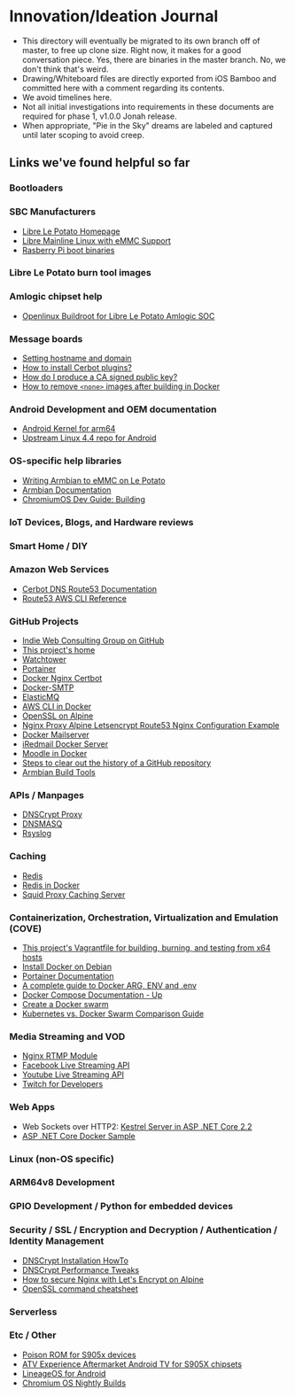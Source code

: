 # Innovation/Ideation Journal
- This directory will eventually be migrated to its own branch off of master, to free up clone size. Right now, it makes for a good conversation piece. Yes, there are binaries in the master branch. No, we don't think that's weird.
- Drawing/Whiteboard files are directly exported from iOS Bamboo and committed here with a comment regarding its contents.
- We avoid timelines here.
- Not all initial investigations into requirements in these documents are required for phase 1, v1.0.0 Jonah release.
- When appropriate, "Pie in the Sky" dreams are labeled and captured until later scoping to avoid creep.

<style>
img[] {
  width: 50%;
  border: none;
  text-align: center;
  background: none;
}
</style>

[logo]: https://github.com/jonmcquade/docker-intranet/blob/master/journal/iwc.png "Indie Web Consulting, Tacoma, WA"
[aedan]: https://github.com/jonmcquade/docker-intranet/blob/master/journal/484AAC3C-2B16-4C02-B964-53B5AAE146F5.png "Project AEDAN"
[thanos]: https://github.com/jonmcquade/docker-intranet/blob/master/journal/D2FF716A-8417-421B-A733-CFE26A121B42.png "Terminal/HTTPS/Android v.N Operating System"
[specs]: https://github.com/jonmcquade/docker-intranet/blob/master/journal/2DEB7871-0BC5-495E-9B08-71AAA75427B9.png "Hardware specifications"
[infinity]: https://github.com/jonmcquade/docker-intranet/blob/master/journal/4DD99231-94AA-4814-B3A5-57502F003291.png "Infinity Bootloader"
[cost-breakdown]: https://github.com/jonmcquade/docker-intranet/blob/master/journal/217EEA2D-CA0B-4C04-98DB-600388F2CAF0.png
[partitions-sd]: https://github.com/jonmcquade/docker-intranet/blob/master/journal/A4A86962-B32A-417A-BED3-6EE96C588C9C.png "SD Boot Partitions"
[partitions-emmc]: https://github.com/jonmcquade/docker-intranet/blob/master/journal/ABAD1D2E-FB59-4BED-B4CA-88F23253AD63.png "eMMC Boot Partitions" 
[firmware-composition-1]: https://github.com/jonmcquade/docker-intranet/blob/master/journal/F0F65D7B-0232-43C5-A720-C22AC69AE609.png "Firmware Composition Page 1"
[firmware-composition-2]: https://github.com/jonmcquade/docker-intranet/blob/master/journal/FADA0817-643E-4D8C-92F0-BF577D9DAB7A.png "Firmware Composition Page 2" 
[firmware-todo-1]: https://github.com/jonmcquade/docker-intranet/blob/master/journal/3149A497-43F1-4878-B1BD-CF58A5806C9B.png "Firmware ToDo Page 1"
[firmware-todo-2]: https://github.com/jonmcquade/docker-intranet/blob/master/journal/1F8F7597-5FCC-48EF-BEED-F16309982257.png "Firmware ToDo Page 2"
[firmware-todo-3]: https://github.com/jonmcquade/docker-intranet/blob/master/journal/71099C95-3DAC-44BB-95A8-55B37DA83AB2.png "Firmware ToDo Page 3"
[firmware-test-notes-1]: https://github.com/jonmcquade/docker-intranet/blob/master/journal/F6F57D26-BA94-44C7-AF43-7DDA61E0470F.png "Firmware tests notes Page 1"
[firmware-test-notes-2]: https://github.com/jonmcquade/docker-intranet/blob/master/journal/1F8F7597-5FCC-48EF-BEED-F16309982257.png "Firmware tests notes Page 2"
[firmware-test-notes-3]: https://github.com/jonmcquade/docker-intranet/blob/master/journal/BC73026E-E341-42A2-81D2-0AFD3614C3A4.png "Firmware tests notes Pages 3"
[firmware-test-notes-4]: https://github.com/jonmcquade/docker-intranet/blob/master/journal/AFCC3E65-8697-453B-B216-56DF4F8477C0.png "Firmware tests notes Pages 4"
[firmware-test-notes-5]: https://github.com/jonmcquade/docker-intranet/blob/master/journal/C2F0EF42-9139-4BF9-AFEE-7A507B11CF1F.png "Firmware tests notes Pages 5"
[firmware-test-notes-6]: https://github.com/jonmcquade/docker-intranet/blob/master/journal/923FD070-1B43-4E3E-AFD9-4DE0EA4D8740.png "Firmware tests notes Pages 6"
[firmware-test-notes-7]: https://github.com/jonmcquade/docker-intranet/blob/master/journal/182F2CF4-1F65-4E56-BDB0-2914E4F326C0.png "Firmware tests notes Pages 7"
<style>
[img][logo] {
  width: 50%;
  border: none;
  text-align: center;
  background: none;
}
</style>
## Links we've found helpful so far

### Bootloaders

### SBC Manufacturers
- [Libre Le Potato Homepage](https://libre.computer/products/boards/aml-s905x-cc/)
- [Libre Mainline Linux with eMMC Support](https://libre.computer/2018/04/08/aml-s905x-cc-mainline-linux-preview-image-8-with-emmc-support/)
- [Rasberry Pi boot binaries](https://github.com/andreiw/RaspberryPiPkg/tree/master/Binary/prebuilt/2019Feb18-GCC5/RELEASE)

### Libre Le Potato burn tool images 

### Amlogic chipset help 
- [Openlinux Buildroot for Libre Le Potato Amlogic SOC](http://share.loverpi.com/board/libre-computer-project/libre-computer-board-aml-s905x-cc/soc-amlogic/buildroot/buildroot_openlinux_kernel_4.9_20170814_s905x.pdf)

### Message boards
- [Setting hostname and domain](https://unix.stackexchange.com/questions/322883/how-to-correctly-set-hostname-and-domain-name)
- [How to install Cerbot plugins?](https://devops.stackexchange.com/questions/3757/how-to-install-certbot-plugins)
- [How do I produce a CA signed public key?](https://security.stackexchange.com/questions/108508/how-do-i-produce-a-ca-signed-public-key)
- [How to remove `<none>` images after building in Docker](https://forums.docker.com/t/how-to-remove-none-images-after-building/7050)  

### Android Development and OEM documentation
- [Android Kernel for arm64](https://android.googlesource.com/kernel/arm64/)
- [Upstream Linux 4.4 repo for Android](https://android.googlesource.com/kernel/common/+/refs/heads/upstream-linux-4.4.y)

### OS-specific help libraries
- [Writing Armbian to eMMC on Le Potato](https://forum.armbian.com/topic/5668-le-potato-writing-armbian-to-emmc/)
- [Armbian Documentation](https://docs.armbian.com/)
- [ChromiumOS Dev Guide: Building](https://chromium.googlesource.com/chromiumos/docs/+/master/developer_guide.md#building-chromium-os)

### IoT Devices, Blogs, and Hardware reviews

### Smart Home / DIY

### Amazon Web Services
- [Cerbot DNS Route53 Documentation](https://certbot-dns-route53.readthedocs.io/en/stable/)
- [Route53 AWS CLI Reference](https://docs.aws.amazon.com/cli/latest/reference/route53/index.html)

### GitHub Projects
- [Indie Web Consulting Group on GitHub](https://github.com/indiewebconsulting)
- [This project's home](https://github.com/jonmcquade/docker-intranet)
- [Watchtower](https://github.com/v2tec/watchtower)
- [Portainer](https://github.com/portainer/portainer-compose/blob/master/docker-compose.yml)
- [Docker Nginx Certbot](https://github.com/staticfloat/docker-nginx-certbot)
- [Docker-SMTP](https://github.com/namshi/docker-smtp)
- [ElasticMQ](https://github.com/softwaremill/elasticmq)
- [AWS CLI in Docker](https://github.com/mikesir87/aws-cli-docker)
- [OpenSSL on Alpine](https://github.com/gitphill/openssl-alpine)
- [Nginx Proxy Alpine Letsencrypt Route53 Nginx Configuration Example](https://github.com/tokyohomesoc/nginx-proxy-alpine-letsencrypt-route53/blob/Release/nginx.conf)
- [Docker Mailserver](https://github.com/tomav/docker-mailserver)
- [iRedmail Docker Server](https://github.com/lejmr/iredmail-docker)
- [Moodle in Docker](https://github.com/moodlehq/moodle-docker)
- [Steps to clear out the history of a GitHub repository](https://gist.github.com/stephenhardy/5470814)
- [Armbian Build Tools](https://github.com/armbian/build)

### APIs / Manpages
- [DNSCrypt Proxy](http://manpages.ubuntu.com/manpages/xenial/man8/dnscrypt-proxy.8.html)
- [DNSMASQ](http://www.thekelleys.org.uk/dnsmasq/docs/dnsmasq-man.html)
- [Rsyslog](https://linux.die.net/man/8/rsyslogd)

### Caching
- [Redis](https://github.com/docker-library/redis)
- [Redis in Docker](https://hub.docker.com/_/redis)
- [Squid Proxy Caching Server](https://linux.die.net/man/8/squid)

### Containerization, Orchestration, Virtualization and Emulation (COVE)
- [This project's Vagrantfile for building, burning, and testing from x64 hosts](https://github.com/jonmcquade/docker-intranet/blob/master/Vagrantfile)
- [Install Docker on Debian](https://docs.docker.com/install/linux/docker-ce/debian/#install-docker-ce-1)
- [Portainer Documentation](https://portainer.readthedocs.io/en/latest/deployment.html)
- [A complete guide to Docker ARG, ENV and .env](https://vsupalov.com/docker-arg-env-variable-guide/)
- [Docker Compose Documentation - Up](https://docs.docker.com/compose/reference/up/)
- [Create a Docker swarm](https://docs.docker.com/engine/swarm/swarm-tutorial/create-swarm/)
- [Kubernetes vs. Docker Swarm Comparison Guide](https://hackernoon.com/kubernetes-vs-docker-swarm-a-complete-comparison-guide-15ba3ac6f750)

### Media Streaming and VOD
- [Nginx RTMP Module](https://github.com/arut/nginx-rtmp-module)
- [Facebook Live Streaming API](https://developers.facebook.com/docs/live-video-api)
- [Youtube Live Streaming API](https://developers.google.com/youtube/v3/live/getting-started)
- [Twitch for Developers](https://dev.twitch.tv/why-twitch/)

### Web Apps
- Web Sockets over HTTP2: [Kestrel Server in ASP .NET Core 2.2](https://docs.microsoft.com/en-us/aspnet/core/fundamentals/servers/kestrel?view=aspnetcore-2.2)
- [ASP .NET Core Docker Sample](https://github.com/dotnet/dotnet-docker/blob/master/samples/aspnetapp/README.md)

### Linux (non-OS specific)

### ARM64v8 Development

### GPIO Development / Python for embedded devices

### Security / SSL / Encryption and Decryption / Authentication / Identity Management
- [DNSCrypt Installation HowTo](https://www.linuxuprising.com/2018/10/install-and-enable-dnscrypt-proxy-2-in.html)
- [DNSCrypt Performance Tweaks](https://github.com/jedisct1/dnscrypt-proxy/wiki/Caching)
- [How to secure Nginx with Let's Encrypt on Alpine](https://www.cyberciti.biz/faq/how-to-install-letsencrypt-free-ssltls-for-nginx-certificate-on-alpine-linux/)
- [OpenSSL command cheatsheet](https://medium.freecodecamp.org/openssl-command-cheatsheet-b441be1e8c4a)

### Serverless

### Etc / Other
- [Poison ROM for S905x devices](https://forum.xda-developers.com/android-stick--console-computers/amlogic/s905x-devices-poison-rom-t3803867)
- [ATV Experience Aftermarket Android TV for S905X chipsets](https://www.atvxperience.com/#link_tab-S905X)
- [LineageOS for Android](https://lineageos.org/)
- [Chromium OS Nightly Builds](https://chromium.arnoldthebat.co.uk/?dir=.%2Fdaily)
